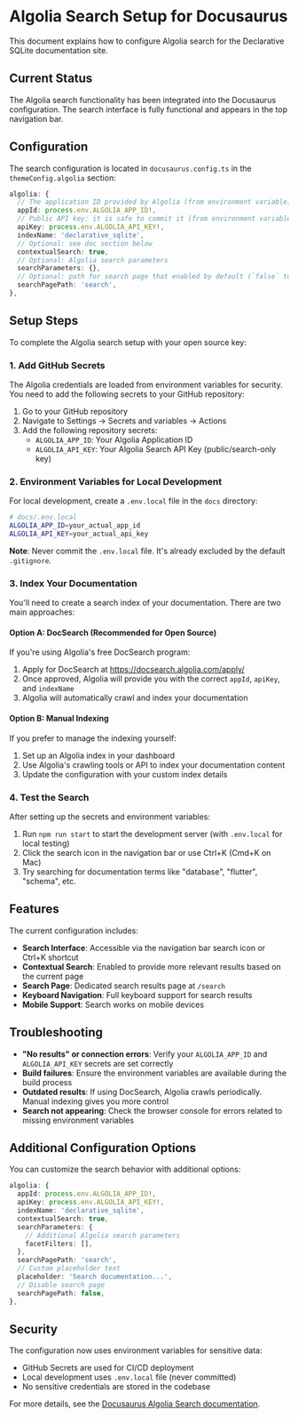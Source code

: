 # Algolia Search Setup for Docusaurus

This document explains how to configure Algolia search for the Declarative SQLite documentation site.

## Current Status

The Algolia search functionality has been integrated into the Docusaurus configuration. The search interface is fully functional and appears in the top navigation bar.

## Configuration

The search configuration is located in `docusaurus.config.ts` in the `themeConfig.algolia` section:

```typescript
algolia: {
  // The application ID provided by Algolia (from environment variable)
  appId: process.env.ALGOLIA_APP_ID!,
  // Public API key: it is safe to commit it (from environment variable)
  apiKey: process.env.ALGOLIA_API_KEY!,
  indexName: 'declarative_sqlite',
  // Optional: see doc section below
  contextualSearch: true,
  // Optional: Algolia search parameters
  searchParameters: {},
  // Optional: path for search page that enabled by default (`false` to disable it)
  searchPagePath: 'search',
},
```

## Setup Steps

To complete the Algolia search setup with your open source key:

### 1. Add GitHub Secrets

The Algolia credentials are loaded from environment variables for security. You need to add the following secrets to your GitHub repository:

1. Go to your GitHub repository
2. Navigate to Settings → Secrets and variables → Actions
3. Add the following repository secrets:
   - `ALGOLIA_APP_ID`: Your Algolia Application ID
   - `ALGOLIA_API_KEY`: Your Algolia Search API Key (public/search-only key)

### 2. Environment Variables for Local Development

For local development, create a `.env.local` file in the `docs` directory:

```bash
# docs/.env.local
ALGOLIA_APP_ID=your_actual_app_id
ALGOLIA_API_KEY=your_actual_api_key
```

**Note**: Never commit the `.env.local` file. It's already excluded by the default `.gitignore`.

### 3. Index Your Documentation

You'll need to create a search index of your documentation. There are two main approaches:

#### Option A: DocSearch (Recommended for Open Source)

If you're using Algolia's free DocSearch program:

1. Apply for DocSearch at https://docsearch.algolia.com/apply/
2. Once approved, Algolia will provide you with the correct `appId`, `apiKey`, and `indexName`
3. Algolia will automatically crawl and index your documentation

#### Option B: Manual Indexing

If you prefer to manage the indexing yourself:

1. Set up an Algolia index in your dashboard
2. Use Algolia's crawling tools or API to index your documentation content
3. Update the configuration with your custom index details

### 4. Test the Search

After setting up the secrets and environment variables:

1. Run `npm run start` to start the development server (with `.env.local` for local testing)
2. Click the search icon in the navigation bar or use Ctrl+K (Cmd+K on Mac)
3. Try searching for documentation terms like "database", "flutter", "schema", etc.

## Features

The current configuration includes:

- **Search Interface**: Accessible via the navigation bar search icon or Ctrl+K shortcut
- **Contextual Search**: Enabled to provide more relevant results based on the current page
- **Search Page**: Dedicated search results page at `/search`
- **Keyboard Navigation**: Full keyboard support for search results
- **Mobile Support**: Search works on mobile devices

## Troubleshooting

- **"No results" or connection errors**: Verify your `ALGOLIA_APP_ID` and `ALGOLIA_API_KEY` secrets are set correctly
- **Build failures**: Ensure the environment variables are available during the build process
- **Outdated results**: If using DocSearch, Algolia crawls periodically. Manual indexing gives you more control
- **Search not appearing**: Check the browser console for errors related to missing environment variables

## Additional Configuration Options

You can customize the search behavior with additional options:

```typescript
algolia: {
  appId: process.env.ALGOLIA_APP_ID!,
  apiKey: process.env.ALGOLIA_API_KEY!,
  indexName: 'declarative_sqlite',
  contextualSearch: true,
  searchParameters: {
    // Additional Algolia search parameters
    facetFilters: [],
  },
  searchPagePath: 'search',
  // Custom placeholder text
  placeholder: 'Search documentation...',
  // Disable search page
  searchPagePath: false,
},
```

## Security

The configuration now uses environment variables for sensitive data:
- GitHub Secrets are used for CI/CD deployment
- Local development uses `.env.local` file (never committed)
- No sensitive credentials are stored in the codebase

For more details, see the [Docusaurus Algolia Search documentation](https://docusaurus.io/docs/search#using-algolia-docsearch).